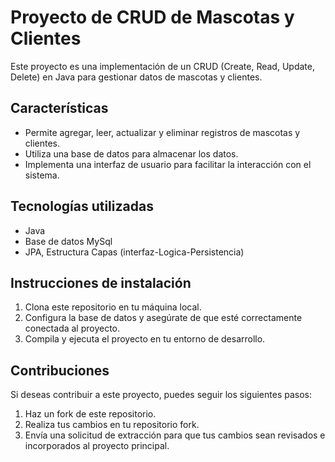 # Proyecto de CRUD de Mascotas y Clientes

Este proyecto es una implementación de un CRUD (Create, Read, Update, Delete) en Java para gestionar datos de mascotas y clientes.

## Características

- Permite agregar, leer, actualizar y eliminar registros de mascotas y clientes.
- Utiliza una base de datos para almacenar los datos.
- Implementa una interfaz de usuario para facilitar la interacción con el sistema.

## Tecnologías utilizadas

- Java
- Base de datos MySql
- JPA, Estructura Capas (interfaz-Logica-Persistencia)

## Instrucciones de instalación

1. Clona este repositorio en tu máquina local.
2. Configura la base de datos y asegúrate de que esté correctamente conectada al proyecto.
3. Compila y ejecuta el proyecto en tu entorno de desarrollo.

## Contribuciones

Si deseas contribuir a este proyecto, puedes seguir los siguientes pasos:

1. Haz un fork de este repositorio.
2. Realiza tus cambios en tu repositorio fork.
3. Envía una solicitud de extracción para que tus cambios sean revisados e incorporados al proyecto principal.
